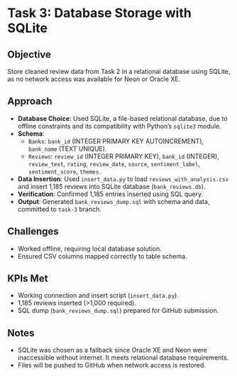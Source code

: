 # Task 3: Database Storage with SQLite

## Objective
Store cleaned review data from Task 2 in a relational database using SQLite, as no network access was available for Neon or Oracle XE.

## Approach
- **Database Choice**: Used SQLite, a file-based relational database, due to offline constraints and its compatibility with Python’s `sqlite3` module.
- **Schema**:
  - `Banks`: `bank_id` (INTEGER PRIMARY KEY AUTOINCREMENT), `bank_name` (TEXT UNIQUE).
  - `Reviews`: `review_id` (INTEGER PRIMARY KEY), `bank_id` (INTEGER), `review_text`, `rating`, `review_date`, `source`, `sentiment_label`, `sentiment_score`, `themes`.
- **Data Insertion**: Used `insert_data.py` to load `reviews_with_analysis.csv` and insert 1,185 reviews into SQLite database (`bank_reviews.db`).
- **Verification**: Confirmed 1,185 entries inserted using SQL query.
- **Output**: Generated `bank_reviews_dump.sql` with schema and data, committed to `task-3` branch.

## Challenges
- Worked offline, requiring local database solution.
- Ensured CSV columns mapped correctly to table schema.

## KPIs Met
- Working connection and insert script (`insert_data.py`).
- 1,185 reviews inserted (>1,000 required).
- SQL dump (`bank_reviews_dump.sql`) prepared for GitHub submission.

## Notes
- SQLite was chosen as a fallback since Oracle XE and Neon were inaccessible without internet. It meets relational database requirements.
- Files will be pushed to GitHub when network access is restored.
